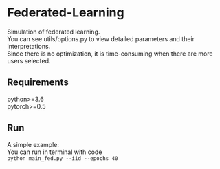 # Federated-Learning

Simulation of federated learning.  
You can see utils/options.py to view detailed parameters and their interpretations.  
Since there is no optimization, it is time-consuming when there are more users selected.      
## Requirements  
python>=3.6  
pytorch>=0.5  
## Run  
A simple example:  
You can run in terminal with code  
`python main_fed.py --iid --epochs 40`

